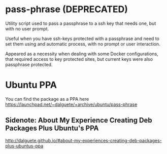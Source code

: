 # pass-phrase (DEPRECATED)
Utility script used to pass a passphrase to a ssh key that needs one, but with no
user prompt.

Useful when you have ssh-keys protected with a passphrase and need to set them
using and automatic process, with no prompt or user interaction.

Appeared as a necessity when dealing with some Docker configurations, that required
access to key protected sites, but current keys were also passphrase protected.

Ubuntu PPA
==========

You can find the package as a PPA here https://launchpad.net/~dalguete/+archive/ubuntu/pass-phrase

Sidenote: About My Experience Creating Deb Packages Plus Ubuntu's PPA
---------------------------------------------------------------------

http://dalguete.github.io/#about-my-experiences-creating-deb-packages-plus-ubuntus-ppa
